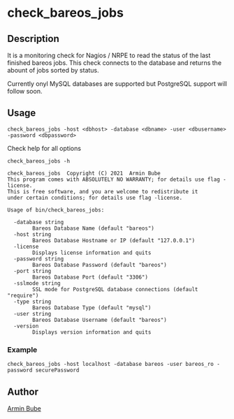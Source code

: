 # check_bareos_jobs

## Description
It is a monitoring check for Nagios / NRPE to read the status of the last finished bareos jobs.
This check connects to the database and returns the abount of jobs sorted by status.

Currently onyl MySQL databases are supported but PostgreSQL support will follow soon.

## Usage

```
check_bareos_jobs -host <dbhost> -database <dbname> -user <dbusername> -password <dbpassword>
```

Check help for all options
```
check_bareos_jobs -h

check_bareos_jobs  Copyright (C) 2021  Armin Bube
This program comes with ABSOLUTELY NO WARRANTY; for details use flag -license.
This is free software, and you are welcome to redistribute it
under certain conditions; for details use flag -license.

Usage of bin/check_bareos_jobs:

  -database string
    	Bareos Database Name (default "bareos")
  -host string
    	Bareos Database Hostname or IP (default "127.0.0.1")
  -license
    	Displays license information and quits
  -password string
    	Bareos Database Password (default "bareos")
  -port string
    	Bareos Database Port (default "3306")
  -sslmode string
    	SSL mode for PostgreSQL database connections (default "require")
  -type string
    	Bareos Database Type (default "mysql")
  -user string
    	Bareos Database Username (default "bareos")
  -version
    	Displays version information and quits
```

### Example

```
check_bareos_jobs -host localhost -database bareos -user bareos_ro -password securePassword
```

## Author

[Armin Bube](https://bubebyte.de)

